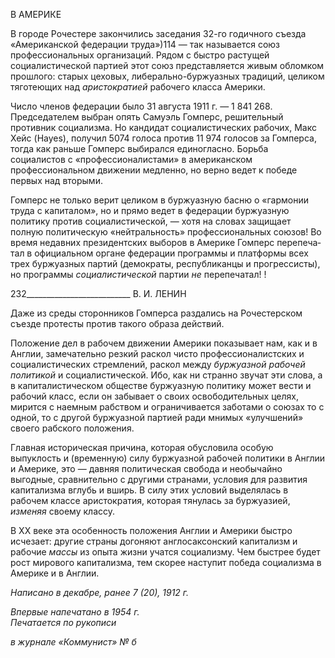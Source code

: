В АМЕРИКЕ

В городе Рочестере закончились заседания 32-го годичного съезда «Американской федерации труда»)114 — так называется союз профессиональных организаций. Рядом с быстро растущей социалистической партией этот союз представляется живым облом­ком прошлого: старых цеховых, либерально-буржуазных традиций, целиком тяготею­щих над _аристократией_ рабочего класса Америки.

Число членов федерации было 31 августа 1911 г. — 1 841 268. Председателем вы­бран опять Самуэль Гомперс, решительный противник социализма. Но кандидат социа­листических рабочих, Макс Хейс (Hayes), получил 5074 голоса против 11 974 голосов за Гомперса, тогда как раньше Гомперс выбирался единогласно. Борьба социалистов с «профессионалистами» в американском профессиональном движении медленно, но верно ведет к победе первых над вторыми.

Гомперс не только верит целиком в буржуазную басню о «гармонии труда с капита­лом», но и прямо ведет в федерации буржуазную политику против социалистической, — хотя на словах защищает полную политическую «нейтральность» профессиональ­ных союзов! Во время недавних президентских выборов в Америке Гомперс перепеча­тал в официальном органе федерации программы и платформы всех трех буржуазных партий (демократы, республиканцы и прогрессисты), но программы _социалистической_ партии _не_ перепечатал! !

  

232__________________________ В. И. ЛЕНИН

Даже из среды сторонников Гомперса раздались на Рочестерском съезде протесты против такого образа действий.

Положение дел в рабочем движении Америки показывает нам, как и в Англии, заме­чательно резкий раскол чисто профессионалистских и социалистических стремлений, раскол между _буржуазной рабочей политикой_ и социалистической. Ибо, как ни стран­но звучат эти слова, а в капиталистическом обществе буржуазную политику может вес­ти и рабочий класс, если он забывает о своих освободительных целях, мирится с наем­ным рабством и ограничивается заботами о союзах то с одной, то с другой буржуазной партией ради мнимых «улучшений» своего рабского положения.

Главная историческая причина, которая обусловила особую выпуклость и (времен­ную) силу буржуазной рабочей политики в Англии и Америке, это — давняя политиче­ская свобода и необычайно выгодные, сравнительно с другими странами, условия для развития капитализма вглубь и вширь. В силу этих условий выделялась в рабочем клас­се аристократия, которая тянулась за буржуазией, _изменяя_ своему классу.

В XX веке эта особенность положения Англии и Америки быстро исчезает: другие страны догоняют англосаксонский капитализм и рабочие _массы_ из опыта жизни учатся социализму. Чем быстрее будет рост мирового капитализма, тем скорее наступит побе­да социализма в Америке и в Англии.

_Написано в декабре,_ _ранее 7 (20), 1912 г._

_Впервые напечатано в 1954 г.                                                             Печатается по рукописи_

_в журнале «Коммунист» № б_